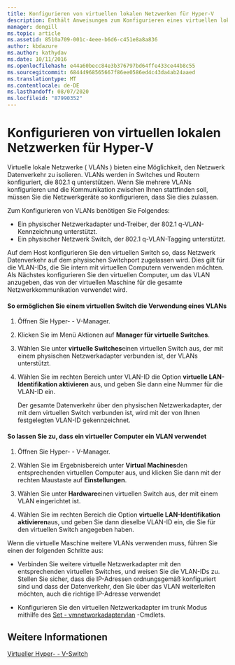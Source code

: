 ```yaml
---
title: Konfigurieren von virtuellen lokalen Netzwerken für Hyper-V
description: Enthält Anweisungen zum Konfigurieren eines virtuellen lokalen Netzwerks (VLAN) für die Verwendung durch virtuelle Maschinen auf einem Hyper-V-Host.
manager: dongill
ms.topic: article
ms.assetid: 8510a709-001c-4eee-b6d6-c451e8a8a836
author: kbdazure
ms.author: kathydav
ms.date: 10/11/2016
ms.openlocfilehash: e44a60becc84e3b376797bd64ffe433ce44b8c55
ms.sourcegitcommit: 68444968565667f86ee0586ed4c43da4ab24aaed
ms.translationtype: MT
ms.contentlocale: de-DE
ms.lasthandoff: 08/07/2020
ms.locfileid: "87990352"
---
```

# <a name="configure-virtual-local-area-networks-for-hyper-v"></a>Konfigurieren von virtuellen lokalen Netzwerken für Hyper-V
Virtuelle lokale Netzwerke \( VLANs \) bieten eine Möglichkeit, den Netzwerk Datenverkehr zu isolieren. VLANs werden in Switches und Routern konfiguriert, die 802.1 q unterstützen. Wenn Sie mehrere VLANs konfigurieren und die Kommunikation zwischen Ihnen stattfinden soll, müssen Sie die Netzwerkgeräte so konfigurieren, dass Sie dies zulassen.

Zum Konfigurieren von VLANs benötigen Sie Folgendes:

- Ein physischer Netzwerkadapter und-Treiber, der 802.1 q-VLAN-Kennzeichnung unterstützt.
- Ein physischer Netzwerk Switch, der 802.1 q-VLAN-Tagging unterstützt.

Auf dem Host konfigurieren Sie den virtuellen Switch so, dass Netzwerk Datenverkehr auf dem physischen Switchport zugelassen wird. Dies gilt für die VLAN-IDs, die Sie intern mit virtuellen Computern verwenden möchten. Als Nächstes konfigurieren Sie den virtuellen Computer, um das VLAN anzugeben, das von der virtuellen Maschine für die gesamte Netzwerkkommunikation verwendet wird.

#### <a name="to-allow-a-virtual-switch-to-use-a-vlan"></a>So ermöglichen Sie einem virtuellen Switch die Verwendung eines VLANs

1. Öffnen Sie Hyper- \- V-Manager.

2. Klicken Sie im Menü Aktionen auf **Manager für virtuelle Switches**.

3. Wählen Sie unter **virtuelle Switches**einen virtuellen Switch aus, der mit einem physischen Netzwerkadapter verbunden ist, der VLANs unterstützt.

4. Wählen Sie im rechten Bereich unter VLAN-ID die Option **virtuelle LAN-Identifikation aktivieren** aus, und geben Sie dann eine Nummer für die VLAN-ID ein.

    Der gesamte Datenverkehr über den physischen Netzwerkadapter, der mit dem virtuellen Switch verbunden ist, wird mit der von Ihnen festgelegten VLAN-ID gekennzeichnet.

#### <a name="to-allow-a-virtual-machine-to-use-a-vlan"></a>So lassen Sie zu, dass ein virtueller Computer ein VLAN verwendet

1. Öffnen Sie Hyper- \- V-Manager.

2. Wählen Sie im Ergebnisbereich unter **Virtual Machines**den entsprechenden virtuellen Computer aus, und klicken Sie dann mit der rechten Maustaste auf **Einstellungen**.

3. Wählen Sie unter **Hardware**einen virtuellen Switch aus, der mit einem VLAN eingerichtet ist.

4. Wählen Sie im rechten Bereich die Option **virtuelle LAN-Identifikation aktivieren**aus, und geben Sie dann dieselbe VLAN-ID ein, die Sie für den virtuellen Switch angegeben haben.

Wenn die virtuelle Maschine weitere VLANs verwenden muss, führen Sie einen der folgenden Schritte aus:

- Verbinden Sie weitere virtuelle Netzwerkadapter mit den entsprechenden virtuellen Switches, und weisen Sie die VLAN-IDs zu. Stellen Sie sicher, dass die IP-Adressen ordnungsgemäß konfiguriert sind und dass der Datenverkehr, den Sie über das VLAN weiterleiten möchten, auch die richtige IP-Adresse verwendet

- Konfigurieren Sie den virtuellen Netzwerkadapter im trunk Modus mithilfe des [Set \- vmnetworkadaptervlan](/powershell/module/hyper-v/set-vmnetworkadaptervlan?view=win10-ps) -Cmdlets.

## <a name="see-also"></a>Weitere Informationen

[Virtueller Hyper- \- V-Switch](../../hyper-v-virtual-switch/hyper-v-virtual-switch.md)